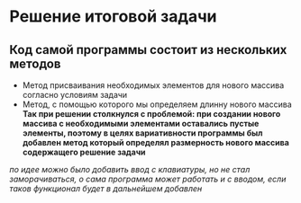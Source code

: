 # Решение итоговой задачи #

## Код самой программы состоит из нескольких методов

* Метод присваивания необходимых элементов для нового массива согласно условиям задачи
* Метод, с помощью которого мы определяем длинну нового массива
**Так при решении столкнулся с проблемой: при создании нового массива с необходимыми элементами оставались пустые элементы, поэтому в целях вариативности программы был добавлен метод который определял размерность нового массива содержащего решение задачи**

*по идее можно было добавить ввод с клавиатуры, но не стал заморачиваться, о сама программа может работать и с вводом, если таков функционал будет в дальнейшем добавлен*